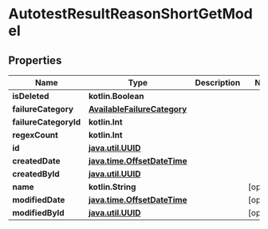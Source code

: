 
# AutotestResultReasonShortGetModel

## Properties
| Name | Type | Description | Notes |
| ------------ | ------------- | ------------- | ------------- |
| **isDeleted** | **kotlin.Boolean** |  |  |
| **failureCategory** | [**AvailableFailureCategory**](AvailableFailureCategory.md) |  |  |
| **failureCategoryId** | **kotlin.Int** |  |  |
| **regexCount** | **kotlin.Int** |  |  |
| **id** | [**java.util.UUID**](java.util.UUID.md) |  |  |
| **createdDate** | [**java.time.OffsetDateTime**](java.time.OffsetDateTime.md) |  |  |
| **createdById** | [**java.util.UUID**](java.util.UUID.md) |  |  |
| **name** | **kotlin.String** |  |  [optional] |
| **modifiedDate** | [**java.time.OffsetDateTime**](java.time.OffsetDateTime.md) |  |  [optional] |
| **modifiedById** | [**java.util.UUID**](java.util.UUID.md) |  |  [optional] |




